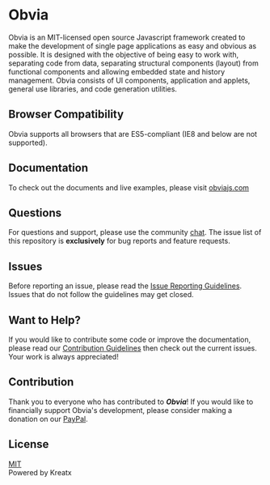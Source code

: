 # Obvia
Obvia is an MIT-licensed open source Javascript framework created to make the development of single page applications as easy and obvious as possible. It is designed with the objective of being easy to work with, separating code from data, separating structural components (layout) from functional components and allowing embedded state and history management. Obvia consists of UI components, application and applets, general use libraries, and code generation utilities.

## Browser Compatibility
Obvia supports all browsers that are ES5-compliant (IE8 and below are not supported).

## Documentation
To check out the documents and live examples, please visit [obviajs.com]

## Questions
For questions and support, please use the community [chat]. The issue list of this repository is **exclusively** for bug reports and feature requests.

## Issues
Before reporting an issue, please read the [Issue Reporting Guidelines]. Issues that do not follow the guidelines may get closed.

## Want to Help?
If you would like to contribute some code or improve the documentation, please read our [Contribution Guidelines] then check out the current issues. Your work is always appreciated!

## Contribution
Thank you to everyone who has contributed to ***Obvia***!
If you would like to financially support Obvia's development, please consider making a donation on our [PayPal].

## License
[MIT]\
Powered by Kreatx 

[obviajs.com]: https://obviajs.com/
[Issue Reporting Guidelines]: https://github.com/kreatx-admin/obvia/blob/master/.github/CONTRIBUTING.md#issue-reporting-guidelines
[Contribution Guidelines]: https://github.com/kreatx-admin/obvia/blob/master/.github/CONTRIBUTING.md
[PayPal]: https://paypal.me/obviajs
[MIT]: https://opensource.org/licenses/MIT
[chat]: https://discord.gg/bYd5A2Q